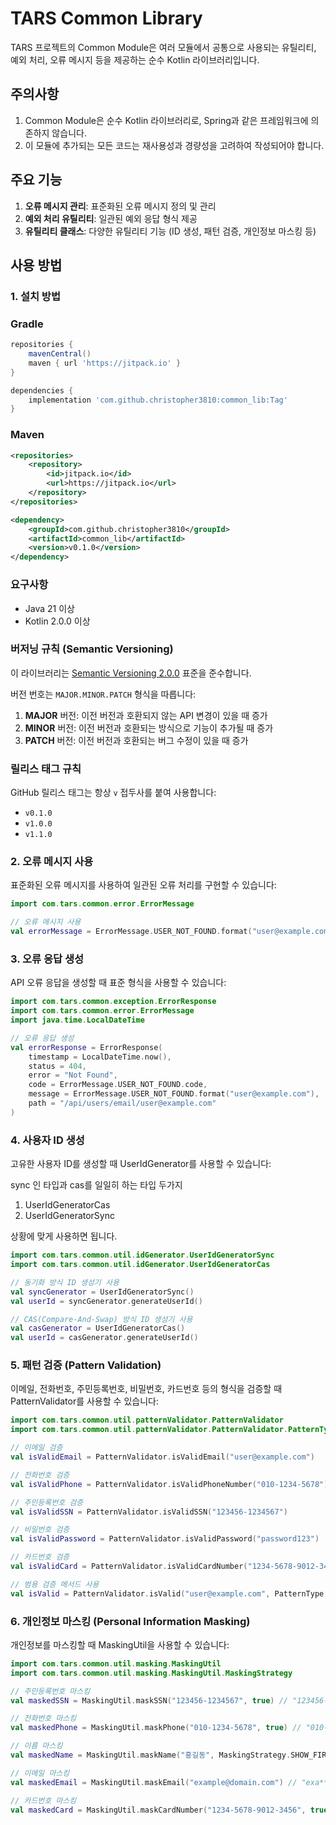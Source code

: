 # TARS Common Library

TARS 프로젝트의 Common Module은 여러 모듈에서 공통으로 사용되는 유틸리티, 예외 처리, 오류 메시지 등을 제공하는 순수 Kotlin 라이브러리입니다.

## 주의사항

1. Common Module은 순수 Kotlin 라이브러리로, Spring과 같은 프레임워크에 의존하지 않습니다.
2. 이 모듈에 추가되는 모든 코드는 재사용성과 경량성을 고려하여 작성되어야 합니다.

## 주요 기능

1. **오류 메시지 관리**: 표준화된 오류 메시지 정의 및 관리
2. **예외 처리 유틸리티**: 일관된 예외 응답 형식 제공
3. **유틸리티 클래스**: 다양한 유틸리티 기능 (ID 생성, 패턴 검증, 개인정보 마스킹 등)

## 사용 방법

### 1. 설치 방법

### Gradle

```groovy
repositories {
    mavenCentral()
    maven { url 'https://jitpack.io' }
}

dependencies {
    implementation 'com.github.christopher3810:common_lib:Tag'
}
```

### Maven

```xml
<repositories>
    <repository>
        <id>jitpack.io</id>
        <url>https://jitpack.io</url>
    </repository>
</repositories>

<dependency>
    <groupId>com.github.christopher3810</groupId>
    <artifactId>common_lib</artifactId>
    <version>v0.1.0</version>
</dependency>
```

### 요구사항

- Java 21 이상
- Kotlin 2.0.0 이상

### 버저닝 규칙 (Semantic Versioning)

이 라이브러리는 [Semantic Versioning 2.0.0](https://semver.org/) 표준을 준수합니다.

버전 번호는 `MAJOR.MINOR.PATCH` 형식을 따릅니다:

1. **MAJOR** 버전: 이전 버전과 호환되지 않는 API 변경이 있을 때 증가
2. **MINOR** 버전: 이전 버전과 호환되는 방식으로 기능이 추가될 때 증가
3. **PATCH** 버전: 이전 버전과 호환되는 버그 수정이 있을 때 증가

### 릴리스 태그 규칙

GitHub 릴리스 태그는 항상 `v` 접두사를 붙여 사용합니다:

- `v0.1.0`
- `v1.0.0`
- `v1.1.0`

### 2. 오류 메시지 사용

표준화된 오류 메시지를 사용하여 일관된 오류 처리를 구현할 수 있습니다:

```kotlin
import com.tars.common.error.ErrorMessage

// 오류 메시지 사용
val errorMessage = ErrorMessage.USER_NOT_FOUND.format("user@example.com")
```

### 3. 오류 응답 생성

API 오류 응답을 생성할 때 표준 형식을 사용할 수 있습니다:

```kotlin
import com.tars.common.exception.ErrorResponse
import com.tars.common.error.ErrorMessage
import java.time.LocalDateTime

// 오류 응답 생성
val errorResponse = ErrorResponse(
    timestamp = LocalDateTime.now(),
    status = 404,
    error = "Not Found",
    code = ErrorMessage.USER_NOT_FOUND.code,
    message = ErrorMessage.USER_NOT_FOUND.format("user@example.com"),
    path = "/api/users/email/user@example.com"
)
```

### 4. 사용자 ID 생성

고유한 사용자 ID를 생성할 때 UserIdGenerator를 사용할 수 있습니다:

sync 인 타입과 cas를 일일히 하는 타입 두가지

1. UserIdGeneratorCas
2. UserIdGeneratorSync

상황에 맞게 사용하면 됩니다.

```kotlin
import com.tars.common.util.idGenerator.UserIdGeneratorSync
import com.tars.common.util.idGenerator.UserIdGeneratorCas

// 동기화 방식 ID 생성기 사용
val syncGenerator = UserIdGeneratorSync()
val userId = syncGenerator.generateUserId()

// CAS(Compare-And-Swap) 방식 ID 생성기 사용
val casGenerator = UserIdGeneratorCas()
val userId = casGenerator.generateUserId()
```

### 5. 패턴 검증 (Pattern Validation)

이메일, 전화번호, 주민등록번호, 비밀번호, 카드번호 등의 형식을 검증할 때 PatternValidator를 사용할 수 있습니다:

```kotlin
import com.tars.common.util.patternValidator.PatternValidator
import com.tars.common.util.patternValidator.PatternValidator.PatternType

// 이메일 검증
val isValidEmail = PatternValidator.isValidEmail("user@example.com")

// 전화번호 검증
val isValidPhone = PatternValidator.isValidPhoneNumber("010-1234-5678")

// 주민등록번호 검증
val isValidSSN = PatternValidator.isValidSSN("123456-1234567")

// 비밀번호 검증
val isValidPassword = PatternValidator.isValidPassword("password123")

// 카드번호 검증
val isValidCard = PatternValidator.isValidCardNumber("1234-5678-9012-3456")

// 범용 검증 메서드 사용
val isValid = PatternValidator.isValid("user@example.com", PatternType.EMAIL)
```

### 6. 개인정보 마스킹 (Personal Information Masking)

개인정보를 마스킹할 때 MaskingUtil을 사용할 수 있습니다:

```kotlin
import com.tars.common.util.masking.MaskingUtil
import com.tars.common.util.masking.MaskingUtil.MaskingStrategy

// 주민등록번호 마스킹
val maskedSSN = MaskingUtil.maskSSN("123456-1234567", true) // "123456-1******"

// 전화번호 마스킹
val maskedPhone = MaskingUtil.maskPhone("010-1234-5678", true) // "010-1234-****"

// 이름 마스킹
val maskedName = MaskingUtil.maskName("홍길동", MaskingStrategy.SHOW_FIRST_LAST) // "홍*동"

// 이메일 마스킹
val maskedEmail = MaskingUtil.maskEmail("example@domain.com") // "exa****@domain.com"

// 카드번호 마스킹
val maskedCard = MaskingUtil.maskCardNumber("1234-5678-9012-3456", true) // "1234-****-****-3456"
```

